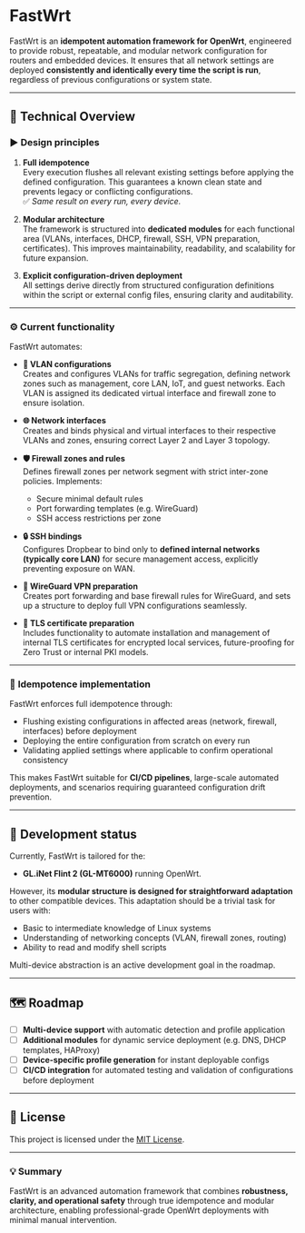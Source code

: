 # FastWrt

FastWrt is an **idempotent automation framework for OpenWrt**, engineered to provide robust, repeatable, and modular network configuration for routers and embedded devices. It ensures that all network settings are deployed **consistently and identically every time the script is run**, regardless of previous configurations or system state.

---

## 🔧 **Technical Overview**

### ▶️ **Design principles**

1. **Full idempotence**  
   Every execution flushes all relevant existing settings before applying the defined configuration. This guarantees a known clean state and prevents legacy or conflicting configurations.  
   ✅ *Same result on every run, every device.*

2. **Modular architecture**  
   The framework is structured into **dedicated modules** for each functional area (VLANs, interfaces, DHCP, firewall, SSH, VPN preparation, certificates). This improves maintainability, readability, and scalability for future expansion.

3. **Explicit configuration-driven deployment**  
   All settings derive directly from structured configuration definitions within the script or external config files, ensuring clarity and auditability.

---

### ⚙️ **Current functionality**

FastWrt automates:

- **🔀 VLAN configurations**  
  Creates and configures VLANs for traffic segregation, defining network zones such as management, core LAN, IoT, and guest networks. Each VLAN is assigned its dedicated virtual interface and firewall zone to ensure isolation.

- **🌐 Network interfaces**  
  Creates and binds physical and virtual interfaces to their respective VLANs and zones, ensuring correct Layer 2 and Layer 3 topology.

- **🛡️ Firewall zones and rules**  
  Defines firewall zones per network segment with strict inter-zone policies. Implements:

  - Secure minimal default rules  
  - Port forwarding templates (e.g. WireGuard)  
  - SSH access restrictions per zone

- **🔒 SSH bindings**  
  Configures Dropbear to bind only to **defined internal networks (typically core LAN)** for secure management access, explicitly preventing exposure on WAN.

- **🔐 WireGuard VPN preparation**  
  Creates port forwarding and base firewall rules for WireGuard, and sets up a structure to deploy full VPN configurations seamlessly.

- **📜 TLS certificate preparation**  
  Includes functionality to automate installation and management of internal TLS certificates for encrypted local services, future-proofing for Zero Trust or internal PKI models.

---

### 🔁 **Idempotence implementation**

FastWrt enforces full idempotence through:

- Flushing existing configurations in affected areas (network, firewall, interfaces) before deployment
- Deploying the entire configuration from scratch on every run
- Validating applied settings where applicable to confirm operational consistency

This makes FastWrt suitable for **CI/CD pipelines**, large-scale automated deployments, and scenarios requiring guaranteed configuration drift prevention.

---

## 🚀 **Development status**

Currently, FastWrt is tailored for the:

- **GL.iNet Flint 2 (GL-MT6000)** running OpenWrt.

However, its **modular structure is designed for straightforward adaptation** to other compatible devices. This adaptation should be a trivial task for users with:

- Basic to intermediate knowledge of Linux systems  
- Understanding of networking concepts (VLAN, firewall zones, routing)  
- Ability to read and modify shell scripts

Multi-device abstraction is an active development goal in the roadmap.

---

## 🗺️ **Roadmap**

- [ ] **Multi-device support** with automatic detection and profile application
- [ ] **Additional modules** for dynamic service deployment (e.g. DNS, DHCP templates, HAProxy)
- [ ] **Device-specific profile generation** for instant deployable configs
- [ ] **CI/CD integration** for automated testing and validation of configurations before deployment

---

## 📝 **License**

This project is licensed under the [MIT License](LICENSE).

---

### 💡 **Summary**

FastWrt is an advanced automation framework that combines **robustness, clarity, and operational safety** through true idempotence and modular architecture, enabling professional-grade OpenWrt deployments with minimal manual intervention.
